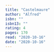 ```yaml
---
title: "Castelmaure"
author: "Alfred"
isbn: ""
isbn13: ""
rating: 4
pages: 170
read: "2020-10-16"
date: "2020-10-16"
---
```


